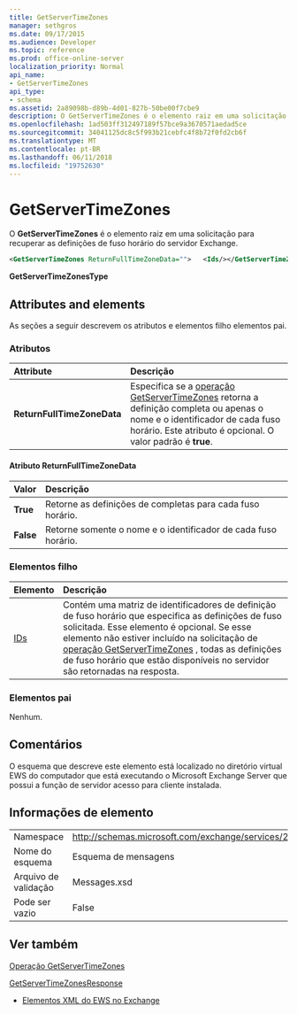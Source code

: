 ```yaml
---
title: GetServerTimeZones
manager: sethgros
ms.date: 09/17/2015
ms.audience: Developer
ms.topic: reference
ms.prod: office-online-server
localization_priority: Normal
api_name:
- GetServerTimeZones
api_type:
- schema
ms.assetid: 2a89098b-d89b-4d01-827b-50be00f7cbe9
description: O GetServerTimeZones é o elemento raiz em uma solicitação para recuperar as definições de fuso horário do servidor Exchange.
ms.openlocfilehash: 1ad503ff312497189f57bce9a3670571aedad5ce
ms.sourcegitcommit: 34041125dc8c5f993b21cebfc4f8b72f0fd2cb6f
ms.translationtype: MT
ms.contentlocale: pt-BR
ms.lasthandoff: 06/11/2018
ms.locfileid: "19752630"
---
```

# <a name="getservertimezones"></a>GetServerTimeZones

O **GetServerTimeZones** é o elemento raiz em uma solicitação para recuperar as definições de fuso horário do servidor Exchange. 
  
```xml
<GetServerTimeZones ReturnFullTimeZoneData="">   <Ids/></GetServerTimeZones>
```

 **GetServerTimeZonesType**
## <a name="attributes-and-elements"></a>Attributes and elements

As seções a seguir descrevem os atributos e elementos filho elementos pai.
  
### <a name="attributes"></a>Atributos

|**Attribute**|**Descrição**|
|:-----|:-----|
|**ReturnFullTimeZoneData** <br/> |Especifica se a [operação GetServerTimeZones](getservertimezones-operation.md) retorna a definição completa ou apenas o nome e o identificador de cada fuso horário. Este atributo é opcional. O valor padrão é **true**.  <br/> |
   
#### <a name="returnfulltimezonedata-attribute"></a>Atributo ReturnFullTimeZoneData

|**Valor**|**Descrição**|
|:-----|:-----|
|**True** <br/> |Retorne as definições de completas para cada fuso horário.  <br/> |
|**False** <br/> |Retorne somente o nome e o identificador de cada fuso horário.  <br/> |
   
### <a name="child-elements"></a>Elementos filho

|**Elemento**|**Descrição**|
|:-----|:-----|
|[IDs](ids.md) <br/> |Contém uma matriz de identificadores de definição de fuso horário que especifica as definições de fuso solicitada. Esse elemento é opcional. Se esse elemento não estiver incluído na solicitação de [operação GetServerTimeZones](getservertimezones-operation.md) , todas as definições de fuso horário que estão disponíveis no servidor são retornadas na resposta.  <br/> |
   
### <a name="parent-elements"></a>Elementos pai

Nenhum.
  
## <a name="remarks"></a>Comentários

O esquema que descreve este elemento está localizado no diretório virtual EWS do computador que está executando o Microsoft Exchange Server que possui a função de servidor acesso para cliente instalada.
  
## <a name="element-information"></a>Informações de elemento

|||
|:-----|:-----|
|Namespace  <br/> |http://schemas.microsoft.com/exchange/services/2006/messages  <br/> |
|Nome do esquema  <br/> |Esquema de mensagens  <br/> |
|Arquivo de validação  <br/> |Messages.xsd  <br/> |
|Pode ser vazio  <br/> |False  <br/> |
   
## <a name="see-also"></a>Ver também



[Operação GetServerTimeZones](getservertimezones-operation.md)
  
[GetServerTimeZonesResponse](getservertimezonesresponse.md)


- [Elementos XML do EWS no Exchange](ews-xml-elements-in-exchange.md)

